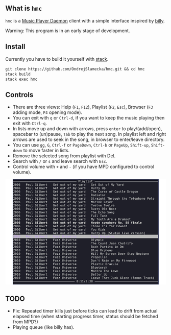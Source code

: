 What is `hmc`
-------------

`hmc` is a
[Music Player Daemon](https://www.musicpd.org/)
client with a simple interface inspired by
[billy](http://www.sheepfriends.com/index-page=billy.html).

Warning: This program is in an early stage of development.

Install
-------

Currently you have to build it yourself with [stack](https://docs.haskellstack.org/en/stable/README/).

    git clone https://github.com/OndrejSlamecka/hmc.git && cd hmc
    stack build
    stack exec hmc

Controls
--------

* There are three views: Help (`F1`, `F12`), Playlist (`F2`, `Esc`), Browser (`F3`
  adding mode, `F4` opening mode).
* You can exit with `q` or `Ctrl-d`, if you want to keep the music
  playing then exit with `Ctrl-q`.
* In lists move up and down with arrows, press `enter` to play/(add/open),
  spacebar to (un)pause, `Tab` to play the next song. In playlist left
  and right arrows are used to seek in the song, in browser to
  enter/leave directory.
* You can use `gg`, `G`, `Ctrl-f` or `PageDown`, `Ctrl-b` or `PageUp`, `Shift-up`,
  `Shift-down` to move faster in lists.
* Remove the selected song from playlist with Del.
* Search with `/` or `s` and leave search with `Esc`.
* Control volume with `+` and `-` (if you have MPD configured to control volume).


![Playlist view](screenshot.jpg)


TODO
----

* Fix: Repeated timer kills just before ticks can lead to drift from actual elapsed time (when starting progress timer, status should be fetched from MPD?)
* Playing queue (like billy has).
